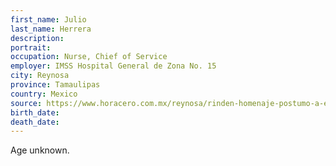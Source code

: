 ```yaml
---
first_name: Julio
last_name: Herrera
description: 
portrait: 
occupation: Nurse, Chief of Service
employer: IMSS Hospital General de Zona No. 15
city: Reynosa
province: Tamaulipas
country: Mexico
source: https://www.horacero.com.mx/reynosa/rinden-homenaje-postumo-a-enfermero-fallecido-por-covid-19-en-reynosa/
birth_date: 
death_date: 
---
```


Age unknown.